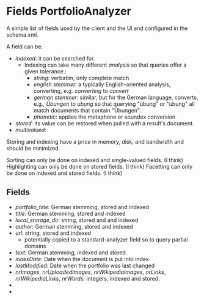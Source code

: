 # Fields PortfolioAnalyzer

A simple list of fields used by the client and the UI and configured in the schema.xml. 

A field can be:
* _indexed_: it can be searched for. 
	* Indexing can take many different _analysis_ so that queries offer a given tolerance.:
		* _string_: verbatim, only complete match
		* _english stemmer_: a typically English-oriented analysis, converting, e.g. _converting_ to _convert_
		* _german stemmer_: similar, but for the German language, converts, e.g., _Übungen_  to _ubung_ so that querying "übung" or "ubung" all match documents that contain "Übungen".
		* _phonetic_: applies the metaphone or soundex conversion
* _stored_: its value can be restored when pulled with a result's document. 
* _multivalued_: 

Storing and indexing have a price in memory, disk, and bandwidth and should be minimized.

Sorting can only be done on indexed and single-valued fields. (I think)
Highlighting can only be done on stored fields. (I think)
Facetting can only be done on indexed and stored fields. (I think)

## Fields
* _portfolio_title_: German stemming, stored and indexed
* _title_: German stemming, stored and indexed
* _local_storage_dir_: string, stored and and indexed
* _author_: German stemming, stored and indexed
* _url_: string, stored and indexed
	* potentially copied to a standard-analyzer field so to query partial domains
* _text_: German stemming, indexed and stored.
* _indexDate_: Date when the document is put into index
* _lastModified_: Date when the portfolio was last changed
* _nrImages_, _nrUploadedImages_, _nrWikipediaImages_, _nrLinks_, _nrWikipediaLinks_, _nrWords_: integers, indexed and stored.
* 
* 

